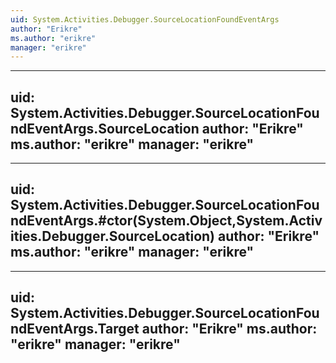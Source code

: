 ```yaml
---
uid: System.Activities.Debugger.SourceLocationFoundEventArgs
author: "Erikre"
ms.author: "erikre"
manager: "erikre"
---
```


---
uid: System.Activities.Debugger.SourceLocationFoundEventArgs.SourceLocation
author: "Erikre"
ms.author: "erikre"
manager: "erikre"
---

---
uid: System.Activities.Debugger.SourceLocationFoundEventArgs.#ctor(System.Object,System.Activities.Debugger.SourceLocation)
author: "Erikre"
ms.author: "erikre"
manager: "erikre"
---

---
uid: System.Activities.Debugger.SourceLocationFoundEventArgs.Target
author: "Erikre"
ms.author: "erikre"
manager: "erikre"
---
